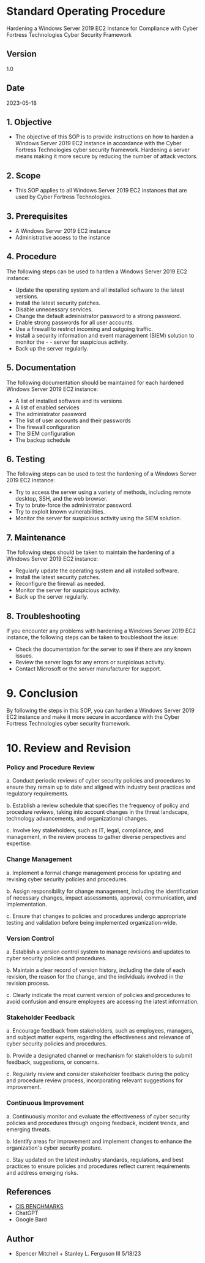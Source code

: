 # Standard Operating Procedure
Hardening a Windows Server 2019 EC2 Instance for Compliance with Cyber Fortress Technologies Cyber Security Framework

## Version
1.0

## Date
2023-05-18

## 1. Objective
- The objective of this SOP is to provide instructions on how to harden a Windows Server 2019 EC2 instance in accordance with the Cyber Fortress Technologies cyber security framework. Hardening a server means making it more secure by reducing the number of attack vectors.

## 2. Scope
- This SOP applies to all Windows Server 2019 EC2 instances that are used by Cyber Fortress Technologies.

## 3. Prerequisites
- A Windows Server 2019 EC2 instance
- Administrative access to the instance

## 4. Procedure
The following steps can be used to harden a Windows Server 2019 EC2 instance:

- Update the operating system and all installed software to the latest versions.
- Install the latest security patches.
- Disable unnecessary services.
- Change the default administrator password to a strong password.
- Enable strong passwords for all user accounts.
- Use a firewall to restrict incoming and outgoing traffic.
- Install a security information and event management (SIEM) solution to monitor the - - server for suspicious activity.
- Back up the server regularly.

## 5. Documentation
The following documentation should be maintained for each hardened Windows Server 2019 EC2 instance:

- A list of installed software and its versions
- A list of enabled services
- The administrator password
- The list of user accounts and their passwords
- The firewall configuration
- The SIEM configuration
- The backup schedule

## 6. Testing
The following steps can be used to test the hardening of a Windows Server 2019 EC2 instance:

- Try to access the server using a variety of methods, including remote desktop, SSH, and the web browser.
- Try to brute-force the administrator password.
- Try to exploit known vulnerabilities.
- Monitor the server for suspicious activity using the SIEM solution.

## 7. Maintenance
The following steps should be taken to maintain the hardening of a Windows Server 2019 EC2 instance:

- Regularly update the operating system and all installed software.
- Install the latest security patches.
- Reconfigure the firewall as needed.
- Monitor the server for suspicious activity.
- Back up the server regularly.

## 8. Troubleshooting
If you encounter any problems with hardening a Windows Server 2019 EC2 instance, the following steps can be taken to troubleshoot the issue:

- Check the documentation for the server to see if there are any known issues.
- Review the server logs for any errors or suspicious activity.
- Contact Microsoft or the server manufacturer for support.

# 9. Conclusion
By following the steps in this SOP, you can harden a Windows Server 2019 EC2 instance and make it more secure in accordance with the Cyber Fortress Technologies cyber security framework.
# 10. Review and Revision
###  Policy and Procedure Review

a. Conduct periodic reviews of cyber security policies and procedures to ensure they remain up to date and aligned with industry best practices and regulatory requirements.

b. Establish a review schedule that specifies the frequency of policy and procedure reviews, taking into account changes in the threat landscape, technology advancements, and organizational changes.

c. Involve key stakeholders, such as IT, legal, compliance, and management, in the review process to gather diverse perspectives and expertise.

### Change Management

a. Implement a formal change management process for updating and revising cyber security policies and procedures.

b. Assign responsibility for change management, including the identification of necessary changes, impact assessments, approval, communication, and implementation.

c. Ensure that changes to policies and procedures undergo appropriate testing and validation before being implemented organization-wide.

### Version Control

a. Establish a version control system to manage revisions and updates to cyber security policies and procedures.

b. Maintain a clear record of version history, including the date of each revision, the reason for the change, and the individuals involved in the revision process.

c. Clearly indicate the most current version of policies and procedures to avoid confusion and ensure employees are accessing the latest information.

### Stakeholder Feedback

a. Encourage feedback from stakeholders, such as employees, managers, and subject matter experts, regarding the effectiveness and relevance of cyber security policies and procedures.

b. Provide a designated channel or mechanism for stakeholders to submit feedback, suggestions, or concerns.

c. Regularly review and consider stakeholder feedback during the policy and procedure review process, incorporating relevant suggestions for improvement.

### Continuous Improvement

a. Continuously monitor and evaluate the effectiveness of cyber security policies and procedures through ongoing feedback, incident trends, and emerging threats.

b. Identify areas for improvement and implement changes to enhance the organization's cyber security posture.

c. Stay updated on the latest industry standards, regulations, and best practices to ensure policies and procedures reflect current requirements and address emerging risks. 

## References
- [CIS BENCHMARKS](file:///C:/Users/stanl/Downloads/CIS_Microsoft_Windows_Server_2019_Benchmark_v2.0.0.pdf)
- ChatGPT
- Google Bard

## Author
- Spencer Mitchell + Stanley L. Ferguson III 5/18/23

